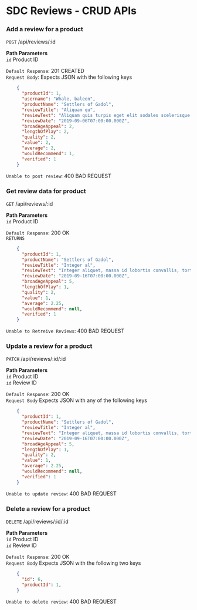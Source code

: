 # SDC Reviews - CRUD APIs

### Add a review for a product <br />
`POST` /api/reviews/:id

**Path Parameters**<br />
`id` Product ID

`Default Response`: 201 CREATED<br />
`Request Body`: Expects JSON with the following keys<br />
```json
    {
      "productId": 1,
      "username": "Whale, baleen",
      "productName": "Settlers of Gadol",
      "reviewTitle": "Aliquam qu",
      "reviewText": "Aliquam quis turpis eget elit sodales scelerisque. Mauris sit amet eros. Suspendisse accumsan tortor quis turpis. Sed ante. Vivamus tortor. Duis mattis egestas metus. Aenean fermentum. Donec ut mauris eget massa tempor convallis. Nulla neque libero, convallis eget, eleifend luctus, ultricies eu, nibh.",
      "reviewDate": "2019-09-06T07:00:00.000Z",
      "broadAgeAppeal": 2,
      "lengthOfPlay": 2,
      "quality": 2,
      "value": 2,
      "average": 2,
      "wouldRecommend": 1,
      "verified": 1
    }
  ```

`Unable to post review`: 400 BAD REQUEST

### Get review data for product <br />
`GET` /api/reviews/:id

**Path Parameters**<br />
`id` Product ID

`Default Response`: 200 OK<br />
`RETURNS`<br />
```json
    {
      "productId": 1,
      "productName": "Settlers of Gadol",
      "reviewTitle": "Integer al",
      "reviewText": "Integer aliquet, massa id lobortis convallis, tortor risus dapibus augue, vel accumsan tellus nisi eu orci.",
      "reviewDate": "2019-09-16T07:00:00.000Z",
      "broadAgeAppeal": 5,
      "lengthOfPlay": 1,
      "quality": 2,
      "value": 1,
      "average": 2.25,
      "wouldRecommend": null,
      "verified": 1
    }
```

`Unable to Retreive Reviews`: 400 BAD REQUEST

### Update a review for a product <br />
`PATCH` /api/reviews/:id/:id

**Path Parameters**<br />
`id` Product ID<br />
`id` Review ID

`Default Response`: 200 OK<br />
`Request Body` Expects JSON with any of the following keys<br />
```json
    {
      "productId": 1,
      "productName": "Settlers of Gadol",
      "reviewTitle": "Integer al",
      "reviewText": "Integer aliquet, massa id lobortis convallis, tortor risus dapibus augue, vel accumsan tellus nisi eu orci.",
      "reviewDate": "2019-09-16T07:00:00.000Z",
      "broadAgeAppeal": 5,
      "lengthOfPlay": 1,
      "quality": 2,
      "value": 1,
      "average": 2.25,
      "wouldRecommend": null,
      "verified": 1
    }
```


`Unable to update review`: 400 BAD REQUEST

### Delete a review for a product <br />
  `DELETE` /api/reviews/:id/:id

**Path Parameters**<br />
`id` Product ID<br />
`id` Review ID<br />

`Default Response`: 200 OK<br />
`Request Body` Expects JSON with the following two keys<br />
```json
    {
      "id": 6,
      "productId": 1,
    }
```


`Unable to delete review`: 400 BAD REQUEST
